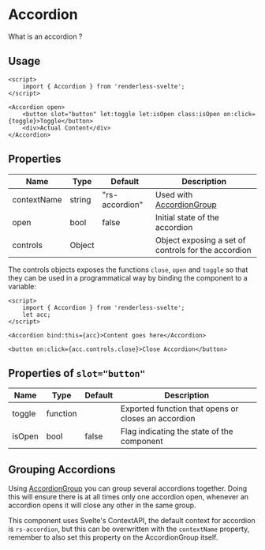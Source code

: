 # Accordion

What is an accordion ?

## Usage

```svelte
<script>
	import { Accordion } from 'renderless-svelte';
</script>

<Accordion open>
	<button slot="button" let:toggle let:isOpen class:isOpen on:click={toggle}>Toggle</button>
	<div>Actual Content</div>
</Accordion>
```

## Properties

| Name        | Type   | Default        | Description                                         |
| ----------- | ------ | -------------- | --------------------------------------------------- |
| contextName | string | "rs-accordion" | Used with <a href="./accordiongroup">AccordionGroup |
| open        | bool   | false          | Initial state of the accordion                      |
| controls    | Object |                | Object exposing a set of controls for the accordion |

The controls objects exposes the functions `close`, `open` and `toggle` so that they can be used in a programmatical way by binding the component to a variable:

```svelte
<script>
	import { Accordion } from 'renderless-svelte';
	let acc;
</script>

<Accordion bind:this={acc}>Content goes here</Accordion>

<button on:click={acc.controls.close}>Close Accordion</button>
```

## Properties of `slot="button"`

| Name   | Type     | Default | Description                                         |
| ------ | -------- | ------- | --------------------------------------------------- |
| toggle | function |         | Exported function that opens or closes an accordion |
| isOpen | bool     | false   | Flag indicating the state of the component          |

## Grouping Accordions

Using <a href="./accordiongroup">AccordionGroup</a> you can group several accordions together. Doing this will ensure there is at all times only one accordion open, whenever an accordion opens it will close any other in the same group.

This component uses Svelte's ContextAPI, the default context for accordion is `rs-accordion`, but this can be overwritten with the `contextName` property, remember to also set this property on the AccordionGroup itself.
